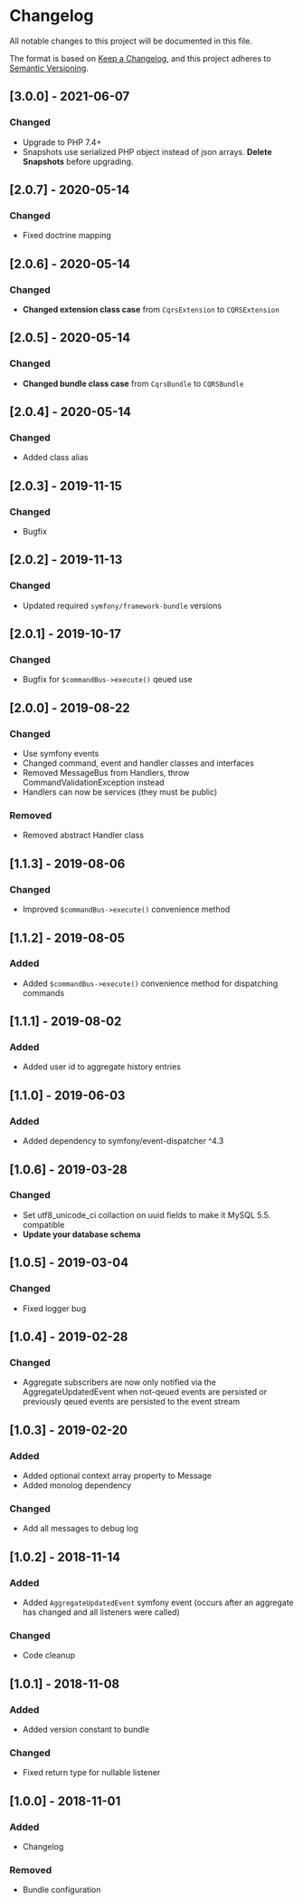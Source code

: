 # Changelog
All notable changes to this project will be documented in this file.

The format is based on [Keep a Changelog](https://keepachangelog.com/en/1.0.0/),
and this project adheres to [Semantic Versioning](https://semver.org/spec/v2.0.0.html).

## [3.0.0] - 2021-06-07
### Changed
- Upgrade to PHP 7.4+
- Snapshots use serialized PHP object instead of json arrays. **Delete Snapshots** before upgrading.

## [2.0.7] - 2020-05-14
### Changed
- Fixed doctrine mapping

## [2.0.6] - 2020-05-14
### Changed
- **Changed extension class case** from `CqrsExtension` to `CQRSExtension`

## [2.0.5] - 2020-05-14
### Changed
- **Changed bundle class case** from `CqrsBundle` to `CQRSBundle`

## [2.0.4] - 2020-05-14
### Changed
- Added class alias

## [2.0.3] - 2019-11-15
### Changed
- Bugfix

## [2.0.2] - 2019-11-13
### Changed
- Updated required `symfony/framework-bundle` versions

## [2.0.1] - 2019-10-17
### Changed
- Bugfix for `$commandBus->execute()` qeued use

## [2.0.0] - 2019-08-22
### Changed
- Use symfony events
- Changed command, event and handler classes and interfaces
- Removed MessageBus from Handlers, throw CommandValidationException instead
- Handlers can now be services (they must be public)
### Removed
- Removed abstract Handler class

## [1.1.3] - 2019-08-06
### Changed
- Improved `$commandBus->execute()` convenience method

## [1.1.2] - 2019-08-05
### Added
- Added `$commandBus->execute()` convenience method for dispatching commands

## [1.1.1] - 2019-08-02
### Added
- Added user id to aggregate history entries

## [1.1.0] - 2019-06-03
### Added
- Added dependency to symfony/event-dispatcher ^4.3

## [1.0.6] - 2019-03-28
### Changed
- Set utf8_unicode_ci collaction on uuid fields to make it MySQL 5.5. compatible
- **Update your database schema**

## [1.0.5] - 2019-03-04
### Changed
- Fixed logger bug

## [1.0.4] - 2019-02-28
### Changed
- Aggregate subscribers are now only notified via the AggregateUpdatedEvent when not-qeued events are persisted or previously qeued events are persisted to the event stream

## [1.0.3] - 2019-02-20
### Added
- Added optional context array property to Message
- Added monolog dependency
### Changed
- Add all messages to debug log

## [1.0.2] - 2018-11-14
### Added
- Added `AggregateUpdatedEvent` symfony event (occurs after an aggregate has changed and all listeners were called)
### Changed
- Code cleanup

## [1.0.1] - 2018-11-08
### Added
- Added version constant to bundle
### Changed
- Fixed return type for nullable listener

## [1.0.0] - 2018-11-01
### Added
- Changelog
### Removed
- Bundle configuration
